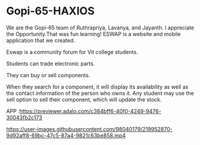 # Gopi-65-HAXIOS

We are the Gopi-65 team of Ruthrapriya, Lavanya, and Jayanth. I appreciate the Opportunity.That was fun learning!
ESWAP is a website and mobile application that we created.

Eswap is a community forum for Vit college students.

Students can trade electronic parts.

They can buy or sell components.

When they search for a component, it will display its availability as well as the contact information of the person who owns it. Any student may use the sell option to sell their component, which will update the stock.

APP :https://previewer.adalo.com/c364bff6-40f0-4249-9476-30043fb2c173

https://user-images.githubusercontent.com/98040179/219952870-9d92aff8-69bc-47c5-87a4-9821c63be858.mp4









